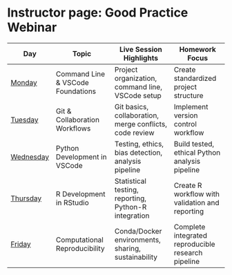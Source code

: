 # Instructor page: Good Practice Webinar

| Day      | Topic                                 | Live Session Highlights                                 | Homework Focus                                      |
|----------|---------------------------------------|--------------------------------------------------------|-----------------------------------------------------|
| [Monday](monday.md)   | Command Line & VSCode Foundations     | Project organization, command line, VSCode setup        | Create standardized project structure               |
| [Tuesday](tuesday.md)  | Git & Collaboration Workflows         | Git basics, collaboration, merge conflicts, code review | Implement version control workflow                  |
| [Wednesday](wednesday.md)| Python Development in VSCode            | Testing, ethics, bias detection, analysis pipeline      | Build tested, ethical Python analysis pipeline      |
| [Thursday](thursday.md) | R Development in RStudio              | Statistical testing, reporting, Python-R integration    | Create R workflow with validation and reporting     |
| [Friday](friday.md)   | Computational Reproducibility         | Conda/Docker environments, sharing, sustainability      | Complete integrated reproducible research pipeline  |
